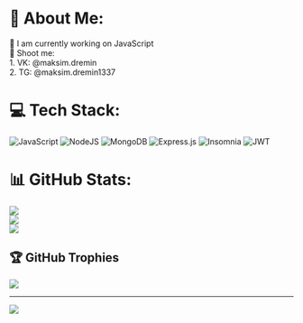 # 💫 About Me:
🔭 I am currently working on JavaScript<br>💬 Shoot me:<br>1.  VK: @maksim.dremin<br>      2. TG: @maksim.dremin1337<br>


# 💻 Tech Stack:
![JavaScript](https://img.shields.io/badge/javascript-%23323330.svg?style=for-the-badge&logo=javascript&logoColor=%23F7DF1E) ![NodeJS](https://img.shields.io/badge/node.js-6DA55F?style=for-the-badge&logo=node.js&logoColor=white) 
![MongoDB](https://img.shields.io/badge/MongoDB-%234ea94b.svg?style=for-the-badge&logo=mongodb&logoColor=white) ![Express.js](https://img.shields.io/badge/express.js-%23404d59.svg?style=for-the-badge&logo=express&logoColor=%2361DAFB) ![Insomnia](https://img.shields.io/badge/Insomnia-black?style=for-the-badge&logo=insomnia&logoColor=5849BE) ![JWT](https://img.shields.io/badge/JWT-black?style=for-the-badge&logo=JSON%20web%20tokens)

# 📊 GitHub Stats:
![](https://github-readme-stats.vercel.app/api?username=dreminDev&theme=material-palenight&hide_border=false&include_all_commits=true&count_private=false)<br/>
![](https://github-readme-streak-stats.herokuapp.com/?user=dreminDev&theme=material-palenight&hide_border=false)<br/>
![](https://github-readme-stats.vercel.app/api/top-langs/?username=dreminDev&theme=material-palenight&hide_border=false&include_all_commits=true&count_private=false&layout=compact)

## 🏆 GitHub Trophies
![](https://github-profile-trophy.vercel.app/?username=dreminDev&theme=nord&no-frame=false&no-bg=false&margin-w=4)

---
[![](https://visitcount.itsvg.in/api?id=dreminDev&icon=2&color=1)](https://visitcount.itsvg.in)